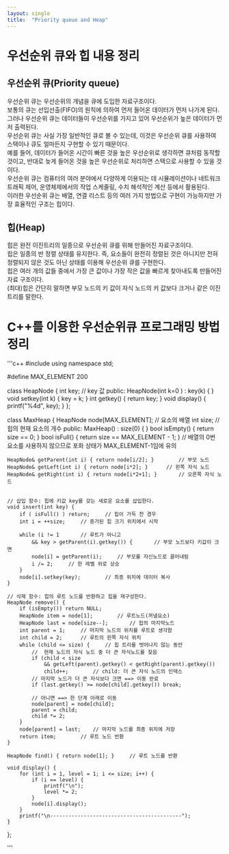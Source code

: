 ```yaml
---
layout: single
title:  "Priority queue and Heap"
---
```


# 우선순위 큐와 힙 내용 정리
## 우선순위 큐(Priority queue)
우선순위 큐는 우선순위의 개념을 큐에 도입한 자료구조이다.  
보통의 큐는 선입선출(FIFO)의 원칙에 의하여 먼저 들어온 데이터가 먼저 나가게 된다.  
그러나 우선순위 큐는 데이터들이 우선순위를 가지고 있어 우선순위가 높은 데이터가 먼저 출력된다.  
우선순위 큐는 사실 가장 일반적인 큐로 볼 수 있는데, 이것은 우선순위 큐를 사용하여 스택이나 큐도 얼마든지 구현할 수 있기 때문이다.  
예를 들어, 데이터가 들어온 시간이 빠른 것을 높은 우선순위로 생각하면 큐처럼 동작할 것이고, 반대로 늦게 들어온 것을 높은 우선순위로 처리하면 스택으로 사용할 수 있을 것이다.  
우선순위 큐는 컴퓨터의 여러 분야에서 다양하게 이용되는 데 시뮬레이션이나 네트워크 트래픽 제어, 운영체제에서의 작업 스케줄링, 수치 해석적인 계산 등에서 활용된다.  
이러한 우선순위 큐는 배열, 연결 리스트 등의 여러 가지 방법으로 구현이 가능하지만 가장 효율적인 구조는 힙이다.  
## 힙(Heap)
힙은 완전 이진트리의 일종으로 우선순위 큐를 위해 만들어진 자료구조이다.  
힙은 일종의 반 정렬 상태를 유지한다. 즉, 요소들이 완전히 정렬된 것은 아니지만 전혀 정렬되지 않은 것도 아닌 상태를 이용해 우선순위 큐를 구현한다.  
힙은 여러 개의 값들 중에서 가장 큰 값이나 가장 작은 값을 빠르게 찾아내도록 만들어진 자료 구조이다.   
(최대)힙은 간단히 말하면 부모 노드의 키 값이 자식 노드의 키 값보다 크거나 같은 이진트리를 말한다. 


# C++를 이용한 우선순위큐 프로그래밍 방법 정리
'''c++
#include <iostream>
using namespace std;

#define MAX_ELEMENT 200

class HeapNode {
	int key;	// key 값
public:
	HeapNode(int k=0 ) : key(k) { }
	void setkey(int k) { key = k; }
	int getkey() { return key; }
	void display() { printf("%4d", key); }
};

class MaxHeap
{
	HeapNode node[MAX_ELEMENT];		// 요소의 배열
	int size;		// 힙의 현재 요소의 개수
public:
	MaxHeap() : size(0) { }
	bool isEmpty() { return size == 0; }
	bool isFull() { return size == MAX_ELEMENT - 1; }		// 배열의 0번 요소를 사용하지 않으므로 포화 상태가	MAX_ELEMENT-1임에 유의

	HeapNode& getParent(int i) { return node[i/2]; }		// 부모 노드
	HeapNode& getLeft(int i) { return node[i*2]; }		// 왼쪽 자식 노드
	HeapNode& getRight(int i) { return node[i*2+1]; }		// 오른쪽 자식 노드


	// 삽입 함수: 힙에 키값 key를 갖는 새로운 요소를 삽입한다. 
	void insert(int key) {
		if ( isFull() ) return;		// 힙이 가득 찬 경우
		int i = ++size;		// 증가된 힙 크기 위치에서 시작

		while (i != 1		// 루트가 아니고
			&& key > getParent(i).getkey()) {		// 부모 노드보다 키값이 크면
			node[i] = getParent(i);		// 부모를 자신노드로 끌어내림
			i /= 2;		// 한 레벨 위로 상승
		}
		node[i].setkey(key);		// 최종 위치에 데이터 복사
	}

	// 삭제 함수: 힙의 루트 노드를 반환하고 힙을 재구성한다.
	HeapNode remove() {
		if (isEmpty()) return NULL;
		HeapNode item = node[1];		// 루트노드(꺼낼요소)
		HeapNode last = node[size--];		// 힙의 마지막노드
		int parent = 1;		// 마지막 노드의 위치를 루트로 생각함
		int child = 2;		// 루트의 왼쪽 자식 위치
		while (child <= size) {		// 힙 트리를 벗어나지 않는 동안
			//	현재 노드의 자식 노드 중 더 큰 자식노드를 찾음
			if (child < size
				&& getLeft(parent).getkey() < getRight(parent).getkey())
				child++;		// child: 더 큰 자식 노드의 인덱스
			// 마지막 노드가 더 큰 자식보다 크면 ==> 이동 완료
			if (last.getkey() >= node[child].getkey()) break;

			// 아니면 ==> 한 단계 아래로 이동
			node[parent] = node[child];
			parent = child;
			child *= 2;
		}
		node[parent] = last;	// 마지막 노드를 최종 위치에 저장
		return item;		// 루트 노드 반환
	}

	HeapNode find() { return node[1]; }		// 루트 노드를 반환

	void display() {
		for (int i = 1, level = 1; i <= size; i++) {
			if (i == level) {
				printf("\n");
				level *= 2;
			}
			node[i].display();
		}
		printf("\n-------------------------------------------");
	}
};
                                        
'''
